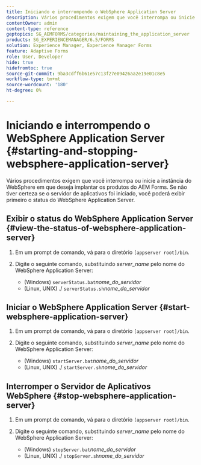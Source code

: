 ```yaml
---
title: Iniciando e interrompendo o WebSphere Application Server
description: Vários procedimentos exigem que você interrompa ou inicie a instância do WebSphere em que deseja implantar os produtos do AEM Forms. Este documento descreve como iniciar e parar o WebSphere Application Server.
contentOwner: admin
content-type: reference
geptopics: SG_AEMFORMS/categories/maintaining_the_application_server
products: SG_EXPERIENCEMANAGER/6.5/FORMS
solution: Experience Manager, Experience Manager Forms
feature: Adaptive Forms
role: User, Developer
hide: true
hidefromtoc: true
source-git-commit: 9ba3cdff6b61e57c13f27e09426aa2e19e01c8e5
workflow-type: tm+mt
source-wordcount: '180'
ht-degree: 0%

---
```


# Iniciando e interrompendo o WebSphere Application Server {#starting-and-stopping-websphere-application-server}

Vários procedimentos exigem que você interrompa ou inicie a instância do WebSphere em que deseja implantar os produtos do AEM Forms. Se não tiver certeza se o servidor de aplicativos foi iniciado, você poderá exibir primeiro o status do WebSphere Application Server.

## Exibir o status do WebSphere Application Server {#view-the-status-of-websphere-application-server}

1. Em um prompt de comando, vá para o diretório `[appserver root]/bin`.
1. Digite o seguinte comando, substituindo *server_name* pelo nome do WebSphere Application Server:

   * (Windows) `serverStatus.bat`*nome_do_servidor*
   * (Linux, UNIX) ./ `serverStatus.sh`*nome_do_servidor*

## Iniciar o WebSphere Application Server {#start-websphere-application-server}

1. Em um prompt de comando, vá para o diretório `[appserver root]/bin`.
1. Digite o seguinte comando, substituindo *server_name* pelo nome do WebSphere Application Server:

   * (Windows) `startServer.bat`*nome_do_servidor*
   * (Linux, UNIX) ./ `startServer.sh`*nome_do_servidor*

## Interromper o Servidor de Aplicativos WebSphere {#stop-websphere-application-server}

1. Em um prompt de comando, vá para o diretório `[appserver root]/bin`.
1. Digite o seguinte comando, substituindo *server_name* pelo nome do WebSphere Application Server:

   * (Windows) `stopServer.bat`*nome_do_servidor*
   * (Linux, UNIX) ./ `stopServer.sh`*nome_do_servidor*
